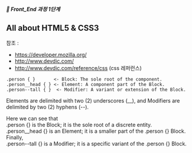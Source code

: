 ##### 🍑  Front_End 과정 1단계 
## All about HTML5 & CSS3
참조 : 
- https://developer.mozilla.org/
- http://www.devdic.com/
- http://www.devdic.com/reference/css (css 레퍼런스) 
 

 
  

```
.person { }       <- Block: The sole root of the component.   
.person__head { } <- Element: A component part of the Block.  
.person--tall { }  <- Modifier: A variant or extension of the Block.  
```
Elements are delimited with two (2) underscores (__), and Modifiers are delimited by two (2) hyphens (--).   

Here we can see that    
.person {} is the Block; it is the sole root of a discrete entity.    
.person__head {} is an Element; it is a smaller part of the .person {} Block. Finally,   
.person--tall {} is a Modifier; it is a specific variant of the .person {} Block.    

